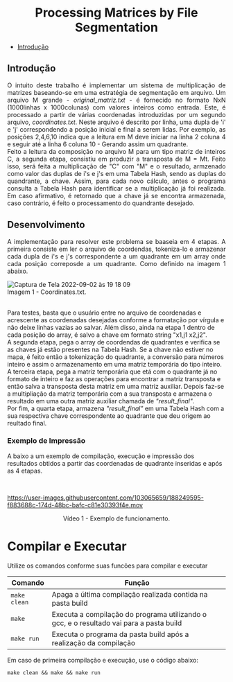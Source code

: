<h1 align = "center">Processing Matrices by File Segmentation</h1>

* [Introdução](#introduction)

<div id="introduction">
  
  <h2>Introdução</h2>
  
  <p align="justify">
  O intuito deste trabalho é implementar um sistema de multiplicação de matrizes baseando-se em uma estratégia de segmentação em arquivo. Um arquivo M grande - <i>original_matriz.txt</i> - é fornecido no formato NxN (1000linhas x 1000colunas) com valores inteiros como entrada. Este, é processado a partir de várias coordenadas introduzidas por um segundo arquivo, <i>coordinates.txt</i>. Neste arquivo é descrito por linha, uma dupla de 'i' e 'j' correspondendo a posição inicial e final a serem lidas. Por exemplo, as posições 2,4,6,10 indica que a leitura em M deve iniciar na linha 2 coluna 4 e seguir até a linha 6 coluna 10 - Gerando assim um quadrante.<br> 
  Feito a leitura da composição no arquivo M para um tipo matriz de inteiros C, a segunda etapa, consistiu em produzir a transposta de M = Mt. Feito isso, será feita a multiplicação de "C" com "M" e o resultado, armzenado como valor das duplas de i's e j's em uma Tabela Hash, sendo as duplas do quandrante, a chave. Assim, para cada novo cálculo, antes o programa consulta a Tabela Hash para identificar se a multiplicação já foi realizada. Em caso afirmativo, é retornado que a chave já se encontra armazenada, caso contrário, é feito o processamento do quandrante desejado.
      </p>
</div>

<div id="Desenvolvimento">
  
   <h2>Desenvolvimento</h2>
     
<p align="justify"> 
     A implementação para resolver este problema se baaseia em 4 etapas. A primeira consiste em ler o arquivo de coordendas, tokeniza-lo e armazenar cada dupla de i's e j's correspondente a um quadrante em um array onde cada posição correposde a um quadrante. Como definido na imagem 1 abaixo.
</p>
  
  ![Captura de Tela 2022-09-02 às 19 18 09](https://user-images.githubusercontent.com/103065659/188248532-74c34458-c04c-4d72-81cf-cb1bf05b66cd.png)<br>
  Imagem 1 - Coordinates.txt.<br><br>
  
<p align="justify">
 
 Para testes, basta que o usuário entre no arquivo de coordenadas e acrescente as coordenadas desejadas conforme a formatação por vírgula e não deixe linhas vazias ao salvar. Além disso, ainda na etapa 1 dentro de cada posição do array, é salvo a chave em formato string "x1,j1 x2,j2".<br>
  A segunda etapa, pega o array de coordendas de quadrantes e verifica se as chaves já estão presentes na Tabela Hash. Se a chave não estiver no mapa, é feito então a tokenização do quadrante, a conversão para números inteiro e assim o armazenamento em uma matriz temporária do tipo inteiro.<br>
  A terceira etapa, pega a matriz temporária que etá com o quadrante já no formato de inteiro e faz as operações para encontrar a matriz transposta e então salva a transposta desta matriz em uma matriz auxiliar. Depois faz-se a multipliação da matriz temporária com a sua transposta e armazena o resultado em uma outra matriz auxiliar chamada de <i>"result_final"</i>.<br>
  Por fim, a quarta etapa, armazena <i>"result_final"</i> em uma Tabela Hash com a sua respectiva chave correspondente ao quadrante que deu origem ao reultado final.
 
 </p>
  
  <div id "example">
  
  <h3> Exemplo de Impressão </h4>
</p align="justify">
A baixo a um exemplo de compilação, execução e impressão dos resultados obtidos a partir das coordenadas de quadrante inseridas e após as 4 etapas.
</p><br>

https://user-images.githubusercontent.com/103065659/188249595-f883688c-174d-48bc-bafc-c81e30393f4e.mov
<p align="center">
Vídeo 1 - Exemplo de funcionamento.
</p>

  </div>
</div>

# Compilar e Executar

Utilize os comandos conforme suas funcões para compilar e executar

| Comando                |  Função                                                                                           |                     
| -----------------------| ------------------------------------------------------------------------------------------------- |
|  `make clean`          | Apaga a última compilação realizada contida na pasta build                                        |
|  `make`                | Executa a compilação do programa utilizando o gcc, e o resultado vai para a pasta build           |
|  `make run`            | Executa o programa da pasta build após a realização da compilação                                 |

Em caso de primeira compilação e execução, use o código abaixo:

````
make clean && make && make run
````

